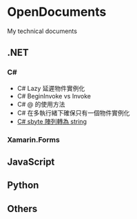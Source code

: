 # OpenDocuments
My technical documents

## .NET
### C#
- C# Lazy 延遲物件實例化
- C# BeginInvoke vs Invoke
- C# @ 的使用方法
- C# 在多執行緒下確保只有一個物件實例化
- [C# sbyte 陣列轉為 string](https://github.com/BingFengHung/OpenDocuments/blob/main/C%23/C%23%20sbyte%20%E9%99%A3%E5%88%97%E8%BD%89%E7%82%BA%20string/C%23%20sbyte%20%E9%99%A3%E5%88%97%E8%BD%89%E7%82%BA%20string.md
)

### Xamarin.Forms

## JavaScript

## Python

## Others
